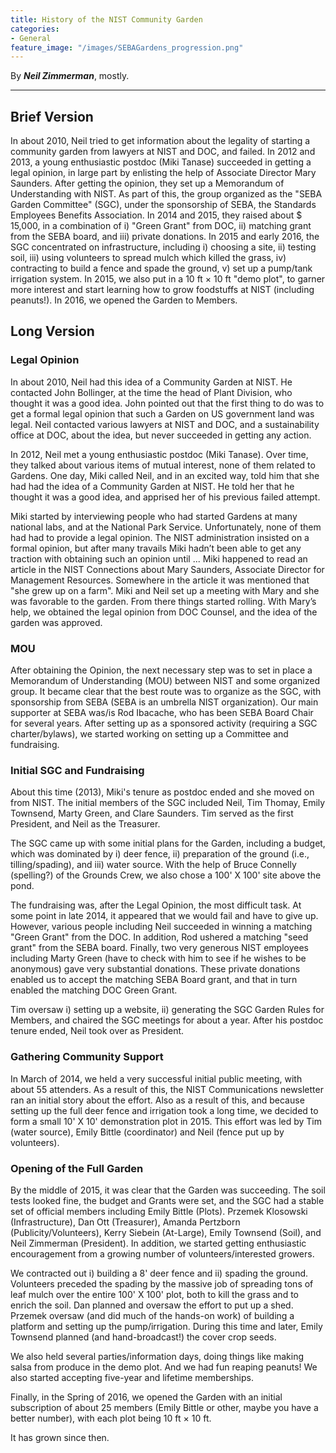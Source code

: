 ```yaml
---
title: History of the NIST Community Garden
categories:
- General
feature_image: "/images/SEBAGardens_progression.png"
---
```


By ***Neil Zimmerman***, mostly.

---

## Brief Version

In about 2010, Neil tried to get information about the legality of starting a
community garden from lawyers at NIST and DOC, and failed. In 2012 and 2013, a
young enthusiastic postdoc (Miki Tanase) succeeded in getting a legal opinion,
in large part by enlisting the help of Associate Director Mary Saunders. After
getting the opinion, they set up a Memorandum of Understanding with NIST. As
part of this, the group organized as the "SEBA Garden Committee" (SGC), under
the sponsorship of SEBA, the Standards Employees Benefits Association. In 2014
and 2015, they raised about $ 15,000, in a combination of i) "Green Grant" from
DOC, ii) matching grant from the SEBA board, and iii) private donations. In
2015 and early 2016, the SGC concentrated on infrastructure, including i)
choosing a site, ii) testing soil, iii) using volunteers to spread mulch which
killed the grass, iv) contracting to build a fence and spade the ground, v) set
up a pump/tank irrigation system. In 2015, we also put in a 10 ft × 10 ft "demo
plot", to garner more interest and start learning how to grow foodstuffs at
NIST (including peanuts!). In 2016, we opened the Garden to Members.

## Long Version

### Legal Opinion

In about 2010, Neil had this idea of a Community Garden at NIST. He contacted
John Bollinger, at the time the head of Plant Division, who thought it was a
good idea. John pointed out that the first thing to do was to get a formal
legal opinion that such a Garden on US government land was legal. Neil
contacted various lawyers at NIST and DOC, and a sustainability office at DOC,
about the idea, but never succeeded in getting any action.

In 2012, Neil met a young enthusiastic postdoc (Miki Tanase). Over time, they
talked about various items of mutual interest, none of them related to Gardens.
One day, Miki called Neil, and in an excited way, told him that she had had the
idea of a Community Garden at NIST. He told her that he thought it was a good
idea, and apprised her of his previous failed attempt.

Miki started by interviewing people who had started Gardens at many national
labs, and at the National Park Service. Unfortunately, none of them had had to
provide a legal opinion. The NIST administration insisted on a formal opinion,
but after many travails Miki hadn’t been able to get any traction with
obtaining such an opinion until ... Miki happened to read an article in the NIST
Connections about Mary Saunders, Associate Director for Management Resources.
Somewhere in the article it was mentioned that "she grew up on a farm". Miki
and Neil set up a meeting with Mary and she was favorable to the garden. From
there things started rolling. With Mary’s help, we obtained the legal opinion
from DOC Counsel, and the idea of the garden was approved.

### MOU

After obtaining the Opinion, the next necessary step was to set in place a
Memorandum of Understanding (MOU) between NIST and some organized group. It
became clear that the best route was to organize as the SGC, with sponsorship
from SEBA (SEBA is an umbrella NIST organization). Our main supporter at SEBA
was/is Rod Ibacache, who has been SEBA Board Chair for several years. After
setting up as a sponsored activity (requiring a SGC charter/bylaws), we started
working on setting up a Committee and fundraising.

### Initial SGC and Fundraising

About this time (2013), Miki's tenure as postdoc ended and she moved on from
NIST. The initial members of the SGC included Neil, Tim Thomay, Emily
Townsend, Marty Green, and Clare Saunders. Tim served as the first President,
and Neil as the Treasurer.

The SGC came up with some initial plans for the Garden, including a budget,
which was dominated by i) deer fence, ii) preparation of the ground (i.e.,
tilling/spading), and iii) water source. With the help of Bruce Connelly
(spelling?) of the Grounds Crew, we also chose a 100' X 100' site above the
pond.

The fundraising was, after the Legal Opinion, the most difficult task. At some
point in late 2014, it appeared that we would fail and have to give up.
However, various people including Neil succeeded in winning a matching "Green
Grant" from the DOC. In addition, Rod ushered a matching "seed grant" from the
SEBA board. Finally, two very generous NIST employees including Marty Green
(have to check with him to see if he wishes to be anonymous) gave very
substantial donations. These private donations enabled us to accept the
matching SEBA Board grant, and that in turn enabled the matching DOC Green
Grant.

Tim oversaw i) setting up a website, ii) generating the SGC Garden Rules for
Members, and chaired the SGC meetings for about a year. After his postdoc
tenure ended, Neil took over as President.

### Gathering Community Support

In March of 2014, we held a very successful initial public meeting, with about
55 attenders. As a result of this, the NIST Communications newsletter ran an
initial story about the effort. Also as a result of this, and because setting
up the full deer fence and irrigation took a long time, we decided to form a
small 10' X 10' demonstration plot in 2015. This effort was led by Tim (water
source), Emily Bittle (coordinator) and Neil (fence put up by volunteers).

### Opening of the Full Garden

By the middle of 2015, it was clear that the Garden was succeeding. The soil
tests looked fine, the budget and Grants were set, and the SGC had a stable set
of official members including Emily Bittle (Plots). Przemek Klosowski
(Infrastructure), Dan Ott (Treasurer), Amanda Pertzborn
(Publicity/Volunteers), Kerry Siebein (At-Large), Emily Townsend (Soil), and
Neil Zimmerman (President). In addition, we started getting enthusiastic
encouragement from a growing number of volunteers/interested growers.

We contracted out i) building a 8' deer fence and ii) spading the ground.
Volunteers preceded the spading by the massive job of spreading tons of leaf
mulch over the entire 100' X 100' plot, both to kill the grass and to enrich
the soil. Dan planned and oversaw the effort to put up a shed. Przemek
oversaw (and did much of the hands-on work) of building a platform and setting
up the pump/irrigation. During this time and later, Emily Townsend planned
(and hand-broadcast!) the cover crop seeds.

We also held several parties/information days, doing things like making salsa
from produce in the demo plot. And we had fun reaping peanuts! We also
started accepting five-year and lifetime memberships.

Finally, in the Spring of 2016, we opened the Garden with an initial
subscription of about 25 members (Emily Bittle or other, maybe you have a
better number), with each plot being 10 ft × 10 ft.

It has grown since then.
